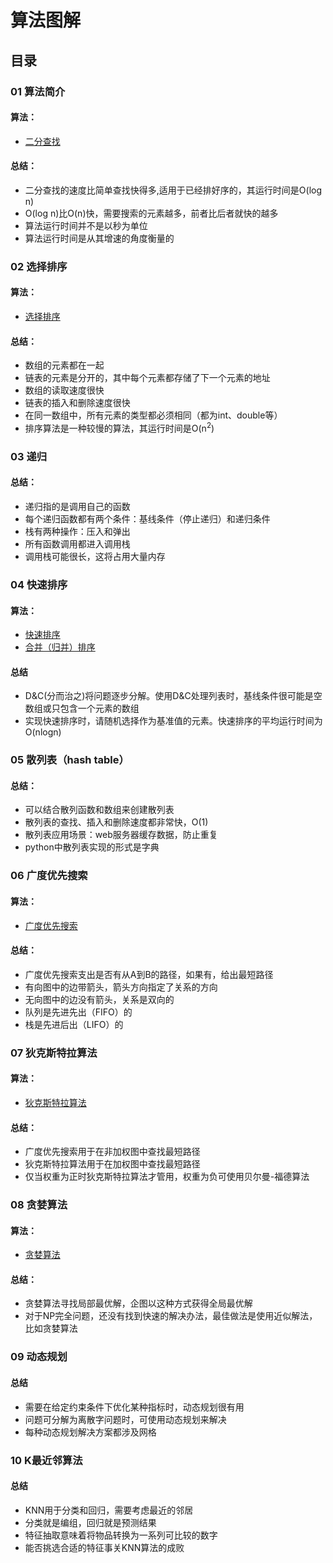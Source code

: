 # 算法图解

## 目录
### 01 算法简介
#### 算法：
- [二分查找](https://github.com/chenyang929/grokking_algorithms/blob/master/01%20%E7%AE%97%E6%B3%95%E7%AE%80%E4%BB%8B/01_binary_search.py)
#### 总结：
+ 二分查找的速度比简单查找快得多,适用于已经排好序的，其运行时间是O(log n)
+ O(log n)比O(n)快，需要搜索的元素越多，前者比后者就快的越多
+ 算法运行时间并不是以秒为单位
+ 算法运行时间是从其增速的角度衡量的
### 02 选择排序
#### 算法：
- [选择排序](https://github.com/chenyang929/grokking_algorithms/blob/master/02%20%E9%80%89%E6%8B%A9%E6%8E%92%E5%BA%8F/02_selection_sort.py)
#### 总结：
+ 数组的元素都在一起
+ 链表的元素是分开的，其中每个元素都存储了下一个元素的地址
+ 数组的读取速度很快
+ 链表的插入和删除速度很快
+ 在同一数组中，所有元素的类型都必须相同（都为int、double等）
+ 排序算法是一种较慢的算法，其运行时间是O(n<sup>2</sup>)
### 03 递归
#### 总结：
+ 递归指的是调用自己的函数
+ 每个递归函数都有两个条件：基线条件（停止递归）和递归条件
+ 栈有两种操作：压入和弹出
+ 所有函数调用都进入调用栈
+ 调用栈可能很长，这将占用大量内存
### 04 快速排序
#### 算法：
- [快速排序](https://github.com/chenyang929/grokking_algorithms/blob/master/04%20%E5%BF%AB%E9%80%9F%E6%8E%92%E5%BA%8F/04_quick_sort.py)
- [合并（归并）排序](https://github.com/chenyang929/grokking_algorithms/blob/master/04%20%E5%BF%AB%E9%80%9F%E6%8E%92%E5%BA%8F/04_merge_sort.py)
#### 总结
+ D&C(分而治之)将问题逐步分解。使用D&C处理列表时，基线条件很可能是空数组或只包含一个元素的数组
+ 实现快速排序时，请随机选择作为基准值的元素。快速排序的平均运行时间为O(nlogn)
### 05 散列表（hash table）
#### 总结：
+ 可以结合散列函数和数组来创建散列表
+ 散列表的查找、插入和删除速度都非常快，O(1)
+ 散列表应用场景：web服务器缓存数据，防止重复
+ python中散列表实现的形式是字典
### 06 广度优先搜索
#### 算法：
- [广度优先搜索](https://github.com/chenyang929/grokking_algorithms/blob/master/06%20%E5%B9%BF%E5%BA%A6%E4%BC%98%E5%85%88%E7%AE%97%E6%B3%95/06_breadth-first_search.py)
#### 总结：
+ 广度优先搜索支出是否有从A到B的路径，如果有，给出最短路径
+ 有向图中的边带箭头，箭头方向指定了关系的方向
+ 无向图中的边没有箭头，关系是双向的
+ 队列是先进先出（FIFO）的
+ 栈是先进后出（LIFO）的
### 07 狄克斯特拉算法
#### 算法：
- [狄克斯特拉算法](https://github.com/chenyang929/grokking_algorithms/blob/master/07%20%E7%8B%84%E5%85%8B%E6%96%AF%E7%89%B9%E6%8B%89%E7%AE%97%E6%B3%95/07_dijkstras_algorithm.py)
#### 总结：
+ 广度优先搜索用于在非加权图中查找最短路径
+ 狄克斯特拉算法用于在加权图中查找最短路径
+ 仅当权重为正时狄克斯特拉算法才管用，权重为负可使用贝尔曼-福德算法
### 08 贪婪算法
#### 算法：
- [贪婪算法](https://github.com/chenyang929/grokking_algorithms/blob/master/08%20%E8%B4%AA%E5%A9%AA%E7%AE%97%E6%B3%95/08_greedy_algorithms.py)
#### 总结：
+ 贪婪算法寻找局部最优解，企图以这种方式获得全局最优解
+ 对于NP完全问题，还没有找到快速的解决办法，最佳做法是使用近似解法，比如贪婪算法
### 09 动态规划
#### 总结
+ 需要在给定约束条件下优化某种指标时，动态规划很有用
+ 问题可分解为离散字问题时，可使用动态规划来解决
+ 每种动态规划解决方案都涉及网格
### 10 K最近邻算法
#### 总结
+ KNN用于分类和回归，需要考虑最近的邻居
+ 分类就是编组，回归就是预测结果
+ 特征抽取意味着将物品转换为一系列可比较的数字
+ 能否挑选合适的特征事关KNN算法的成败






